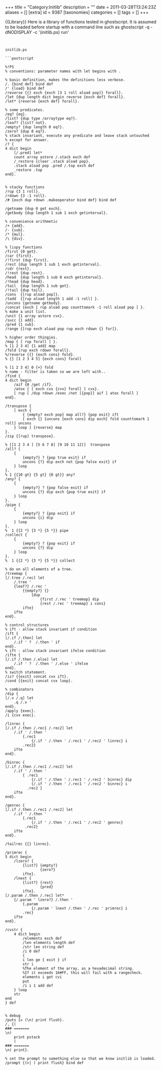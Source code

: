 +++
title = "Category:Initlib"
description = ""
date = 2011-03-28T13:24:23Z
aliases = []
[extra]
id = 9387
[taxonomies]
categories = []
tags = []
+++

{{Library}}
Here is a library of functions tested in ghostscript. It is assumed to be loaded before startup with a command line such as 
<lang>
ghostscript -q -dNODISPLAY -c '(initlib.ps) run'

```


initlib.ps

```postscript

%!PS
% conventions: parameter names with let begins with .

% basic definition, makes the definitions less verbose.
/. {bind def} bind def
/' {load} bind def
/reverse {{} exch {exch [3 1 roll aload pop]} forall}.
/let {dup length dict begin reverse {exch def} forall}.
/let* {reverse {exch def} forall}.

% some predicates.
/eq? {eq}.
/list? {dup type /arraytype eq?}.
/leaf? {list? not}.
/empty? {dup length 0 eq?}.
/zero? {dup 0 eq?}.
% stack invariant, execute any predicate and leave stack untouched
% except for answer.
/? {
4 dict begin
    [/.pred] let*
    count array astore /.stack exch def
    /_restore {clear .stack aload pop}.
    .stack aload pop .pred /.top exch def
    _restore .top
end}.


% stacky functions
/rup {3 1 roll}.
/rdown {3 -1 roll}.
/# {exch dup rdown .makeoperator bind def} bind def

/getname {dup 0 get exch}.
/getbody {dup length 1 sub 1 exch getinterval}.

% convenience arithmetic
/+ {add}.
/- {sub}.
/* {mul}.
/\ {div}.

% lispy functions
/first {0 get}.
/car {first}.
/!first {dup first}.
/rest {dup length 1 sub 1 exch getinterval}.
/cdr {rest}.
/!rest {dup rest}.
/head  {dup length 1 sub 0 exch getinterval}.
/!head {dup head}.
/tail  {dup length 1 sub get}.
/!tail {dup tail}.
/cons  {[rup aload pop]}.
/tadd  {[rup aload length 1 add -1 roll] }.
/uncons {getname getbody}.
/concat {exch [ rup aload pop counttomark -1 roll aload pop ] }.
% make a unit list.
/unit {1 array astore cvx}.
/succ {1 add}.
/pred {1 sub}.
/range {[rup exch aload pop rup exch rdown {} for]}.

% higher order thingies.
/map { [ rup forall ] }.
% [1 2 3 4] {1 add} map
/fold {rup exch rdown forall}.
%/reverse {{} {exch cons} fold}.
% {} [1 2 3 4 5] {exch cons} forall

% [1 2 3 4] 0 {+} fold
% name - filter is taken so we are left with..
/find {
4 dict begin
    /aif {0 /get /if}.
    /atox { [ exch cvx {cvx} forall ] cvx}.
    [ rup [ /dup rdown /exec /not [{pop}] aif ] atox forall ]
end}.

/transpose {
    [ exch {
        { {empty? exch pop} map all?} {pop exit} ift
        [ exch {} {uncons {exch cons} dip exch} fold counttomark 1 roll] uncons
    } loop ] {reverse} map
}.
/zip {[rup] transpose}.

% [[1 2 3 4 ] [5 6 7 8] [9 10 11 12]]  transpose
/all? {
    {
        {empty?} ? {pop true exit} if
        uncons {?} dip exch not {pop false exit} if
    } loop
}.
% 1 {{10 gt} {5 gt} {0 gt}} any?
/any? {
    {
        {empty?} ? {pop false exit} if
        uncons {?} dip exch {pop true exit} if
    } loop
}.
/pipe {
    {
        {empty?} ? {pop exit} if
        uncons {i} dip
    } loop
}.
%  1 {{2 *} {3 *} {5 *}} pipe
/collect {
    {
        {empty?} ? {pop exit} if
        uncons {?} dip
    } loop
}.
%  1 {{2 *} {3 *} {5 *}} collect

% do on all elements of a tree.
/treemap {
[/.tree /.rec] let
    /.tree '
    {leaf?} /.rec '
        {{empty?} {}
            {dup
                {first /.rec ' treemap} dip
                {rest /.rec ' treemap} i cons}
        ifte}
    ifte
end}.

% control structures
% ift - allow stack invariant if condition
/ift {
[/.if /.then] let
    /.if ' ?  /.then ' if
end}.
% ift - allow stack invariant ifelse condition
/ifte {
[/.if /.then /.else] let
    /.if ' ?  /.then ' /.else ' ifelse
end}.
% switch statement.
/is? {{exit} concat cvx ift}.
/cond {{exit} concat cvx loop}.

% combinators
/dip {
[/.v /.q] let
    .q /.v '
end}.
/apply {exec}.
/i {cvx exec}.

/linrec {
[/.if /.then /.rec1 /.rec2] let
    /.if ' /.then '
        {.rec1
            {/.if ' /.then ' /.rec1 ' /.rec2 ' linrec} i
        .rec2}
    ifte
end}.

/binrec {
[/.if /.then /.rec1 /.rec2] let
    /.if ' /.then '
        { .rec1
            {/.if ' /.then ' /.rec1 ' /.rec2 ' binrec} dip
            {/.if ' /.then ' /.rec1 ' /.rec2 ' binrec} i
          .rec2 }
    ifte
end}.

/genrec {
[/.if /.then /.rec1 /.rec2] let
    /.if ' /.then '
        {.rec1
            {/.if ' /.then ' /.rec1 ' /.rec2 ' genrec}
         .rec2}
    ifte
end}.

/tailrec {{} linrec}.

/primrec {
5 dict begin
    /lzero? {
        {list?} {empty?}
                {zero?}
        ifte}.
    /lnext {
        {list?} {rest}
                {pred}
        ifte}.
[/.param /.then /.rec] let*
    {/.param ' lzero?} /.then '
        {.param
            {/.param ' lnext /.then ' /.rec ' primrec} i
        .rec}
    ifte
end}.

/cvstr {
    4 dict begin
        /elements exch def
        /len elements length def
        /str len string def
        /i 0 def
        {
        i len ge { exit } if
        str i
        %The element of the array, as a hexadecimal string.
        %If it exceeds 16#FF, this will fail with a rangecheck.
        elements i get cvi
        put
        /i i 1 add def
    } loop
    str
end
} def


% debug
/puts {= (\n) print flush}.
/, {(
### =======
\n)
    print pstack
    (
### =======
\n) print}.

% set the prompt to something else so that we know initlib is loaded.
/prompt {(>| ) print flush} bind def


```

